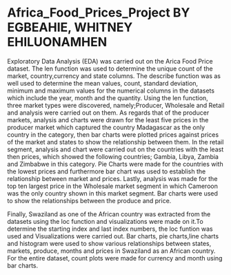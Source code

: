 # Africa_Food_Prices_Project BY EGBEAHIE, WHITNEY EHILUONAMHEN
Exploratory Data Analysis (EDA) was carried out on the Arica Food Price dataset. The len function was used to determine the unique count of the market, country,currency and state columns. The describe function was as well used to determine the mean values, count, standard deviation, minimum and maximum values for the numerical columns in the datasets which include the year, month and the quantity. Using the len function, three market types were discovered, namely;Producer, Wholesale and Retail and analysis were carried out on them. As regards that of the producer markets, analysis and charts were drawn for the least five prices in the producer market which captured the country Madagascar as the only country in the category, then bar charts were plotted prices against prices of the market and states to show the relationship between them. In the retail segment, analysis and chart were carried out on the countries with the least then prices, which showed the following countries; Gambia, Libya, Zambia and Zimbabwe in this category. Pie Charts were made for the countries with the lowest prices and furthermore bar chart was used to establish the relationship between market and prices.
Lastly, analysis was made for the top ten largest price in the Wholesale market segment in which Cameroon was the only country shown in this market segment. Bar charts were used to show the relationships between the produce and price.

Finally, Swaziland as one of the African country was extracted from the datasets using the loc function and visualizations were made on it.To determine the starting index and last index numbers, the loc funtion was used and Visualizations were carried out. Bar charts, pie charts,line charts and histogram were used to show various relationships between states, markets, produce, months and prices in Swaziland as an African country. For the entire dataset, count plots were made for currency and month using bar charts.

​
